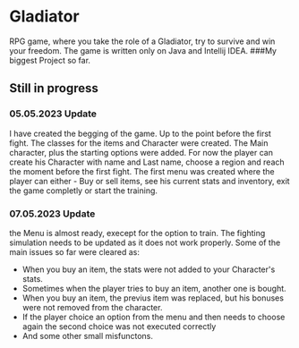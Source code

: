# Gladiator
RPG game, where you take the role of a Gladiator, try to survive and win your freedom. The game is written only on Java and Intellij IDEA. ###My biggest Project so far.

## Still in progress

### 05.05.2023 Update

I have created the begging of the game. Up to the point before the first fight. 
  The classes for the items and Character were created. The Main character, plus the starting options were added. 
  For now the player can create his Character with name and Last name, choose a region and reach the moment before the first fight.
  The first menu was created where the player can either - Buy or sell items, see his current stats and inventory, exit the game completly or start the training. 
  
### 07.05.2023 Update

the Menu is almost ready, execept for the option to train. The fighting simulation needs to be updated as it does not work properly. 
Some of the main issues so far were cleared as:
  * When you buy an item, the stats were not added to your Character's stats.
  * Sometimes when the player tries to buy an item, another one is bought.
  * When you buy an item, the previus item was replaced, but his bonuses were not removed from the character.
  * If the player choice an option from the menu and then needs to choose again the second choice was not executed correctly
  * And some other small misfunctons.
